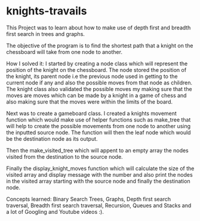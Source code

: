 # knights-travails

This Project was to learn about how to make use of depth first and breadth first search in trees and graphs.

The objective of the program is to find the shortest path that a knight on the chessboard will take from one node to another.

How I solved it: 
I started by creating a node class which will represent the position of the knight on the chessboard. The node stored the position of the knight, its parent node i.e the previous node used in getting to the current node if any and also the possible moves from that node as children. The knight class also validated the possible moves my making sure that the moves are moves which can be made by a knight in a game of chess and also making sure that the moves were within the limits of the board.

Next was to create a gameboard class. I created a knights movement function which would make use of helper functions such as make_tree that will help to create the possible movements from one node to another using the inputted source node. The function will then the leaf node which would be the destination node as its output. 

Then the make_visited_tree which will appent to an empty array the nodes visited from the destination to the source node.

Finally the display_knight_moves function which will calculate the size of the visited array and display message with the number and also print the nodes in the visited array starting with the source node and finally the destination node.


Concepts learned: Binary Search Trees, Graphs, Depth first search traversal, Breadth first search traversal, Recursion, Queues and Stacks and a lot of Googling and Youtube videos :).